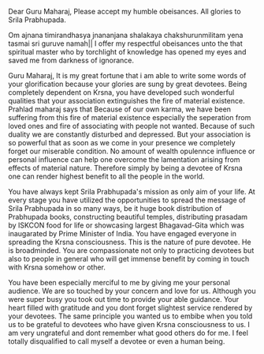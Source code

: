 Dear Guru Maharaj,
Please accept my humble obeisances. 
All glories to Srila Prabhupada. 

Om ajnana timirandhasya jnananjana shalakaya
chakshurunmilitam yena tasmai sri guruve namah||
I offer my respectful obeisances unto the that spiritual master who by torchlight of knowledge has opened my eyes and saved me from darkness of ignorance. 

Guru Maharaj,
It is my great fortune that i am able to write some words of  your glorification because your glories are sung by great devotees. Being completely dependent on Krsna, you have developed such wonderful qualities that your association extinguishes the fire of material existence. Prahlad maharaj says that Because of our own karma,  we have been suffering from this fire of material existence especially the  seperation from loved ones and fire of associating with people not wanted. Because of such duality we are constantly disturbed and depressed. But your association is so powerful that as soon as we come in your presence we completely forget our miserable condition. No amount of wealth opulennce influence or personal influence can help one overcome the lamentation arising from effects of material nature. 
Therefore simply by being a devotee of Krsna one can render highest benefit to all the people in the world. 

You have always kept Srila Prabhupada's mission as only aim of your life. At every stage you have utilized the opportunities to spread the message of Srila Prabhupada in so many ways, be it huge book distribution of Prabhupada books, constructing beautiful temples, distributing prasadam by ISKCON food for life or showcasing largest Bhagavad-Gita which was inaugarated by Prime Minister of India. You have engaged everyone in spreading the Krsna consciousness. This is the nature of pure devotee. He is broadminded. You are compassionate not only to practicing devotees but also to people in general who will get immense benefit by coming in touch with Krsna somehow or other. 

You have been especially merciful to me by giving me your personal audience. We are so touched by your concern and love for us. Although you were super busy you took out time to provide your able guidance. Your heart filled with gratitude and you dont forget slightest service rendered by your devotees. The same principle you wanted us to embibe when you told us to be grateful to devotees who have given Krsna consciousness to us. I am very ungrateful and dont remember what good others do for me. I feel totally disqualified to call myself a devotee or even a human being.  
